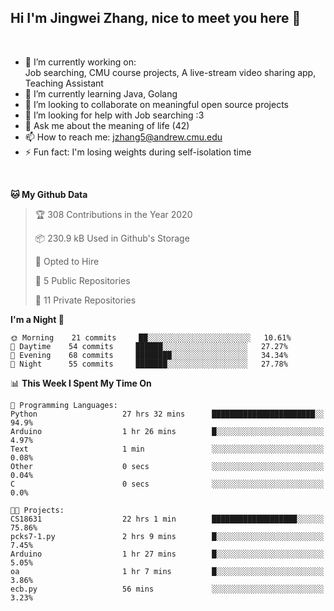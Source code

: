 Hi I'm Jingwei Zhang, nice to meet you here 👋
---
<br>


- 🔭 I’m currently working on: <br>
    Job searching, CMU course projects, A live-stream video sharing app, Teaching Assistant
- 🌱 I’m currently learning Java, Golang
- 👯 I’m looking to collaborate on meaningful open source projects
- 🤔 I’m looking for help with Job searching :3
- 💬 Ask me about the meaning of life (42)
- 📫 How to reach me: jzhang5@andrew.cmu.edu
- ⚡ Fun fact: I'm losing weights during self-isolation time
<br>


<!--START_SECTION:waka-->
**🐱 My Github Data** 

> 🏆 308 Contributions in the Year 2020
 > 
> 📦 230.9 kB Used in Github's Storage 
 > 
> 💼 Opted to Hire
 > 
> 📜 5 Public Repositories
 > 
> 🔑 11 Private Repositories 

**I'm a Night 🦉** 

```text
🌞 Morning    21 commits     ██░░░░░░░░░░░░░░░░░░░░░░░   10.61% 
🌆 Daytime    54 commits     ██████░░░░░░░░░░░░░░░░░░░   27.27% 
🌃 Evening    68 commits     ████████░░░░░░░░░░░░░░░░░   34.34% 
🌙 Night      55 commits     ███████░░░░░░░░░░░░░░░░░░   27.78%

```


📊 **This Week I Spent My Time On** 

```text
💬 Programming Languages: 
Python                   27 hrs 32 mins      ███████████████████████░░   94.9% 
Arduino                  1 hr 26 mins        █░░░░░░░░░░░░░░░░░░░░░░░░   4.97% 
Text                     1 min               ░░░░░░░░░░░░░░░░░░░░░░░░░   0.08% 
Other                    0 secs              ░░░░░░░░░░░░░░░░░░░░░░░░░   0.04% 
C                        0 secs              ░░░░░░░░░░░░░░░░░░░░░░░░░   0.0%

🐱‍💻 Projects: 
CS18631                  22 hrs 1 min        ███████████████████░░░░░░   75.86% 
pcks7-1.py               2 hrs 9 mins        █░░░░░░░░░░░░░░░░░░░░░░░░   7.45% 
Arduino                  1 hr 27 mins        █░░░░░░░░░░░░░░░░░░░░░░░░   5.05% 
oa                       1 hr 7 mins         █░░░░░░░░░░░░░░░░░░░░░░░░   3.86% 
ecb.py                   56 mins             ░░░░░░░░░░░░░░░░░░░░░░░░░   3.23%

```


<!--END_SECTION:waka-->
